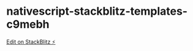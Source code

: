 # nativescript-stackblitz-templates-c9mebh

[Edit on StackBlitz ⚡️](https://stackblitz.com/edit/nativescript-stackblitz-templates-c9mebh)